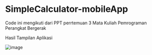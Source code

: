 ﻿# SimpleCalculator-mobileApp

Code ini mengikuti dari PPT perrtemuan 3 Mata Kuliah Pemrograman Perangkat Bergerak

Hasil Tampilan Aplikasi


![image](https://github.com/luthfiyyah-a/SimpleCalculator-mobileApp/assets/79054230/56f4fe1d-e3d0-4a7b-9439-6b514a1ffe81)
